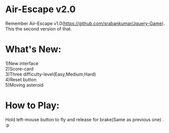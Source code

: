 
Air-Escape v2.0
================
  Remember Air-Escape v1.0(https://github.com/srabankumar/Jquery-Game).</br>
  This the second version of that.
   
What's New:
=================
  1)New interface</br>
  2)Score-card </br>
  3)Three difficulty-level(Easy,Medium,Hard)</br>
  4)Reset button </br>
  5)Moving asteroid
   
How to Play:
==================
Hold left-mouse button to fly and release for brake(Same as previous one) . :p
